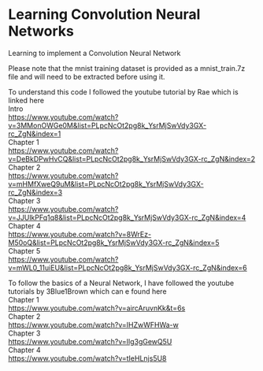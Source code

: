 # Learning Convolution Neural Networks
Learning to implement a Convolution Neural Network

Please note that the mnist training dataset is provided as a mnist_train.7z file and will need to be extracted before using it.

To understand this code I followed the youtube tutorial by Rae which is linked here
</br>Intro</br>
https://www.youtube.com/watch?v=3MMonOWGe0M&list=PLpcNcOt2pg8k_YsrMjSwVdy3GX-rc_ZgN&index=1
</br>Chapter 1</br>
https://www.youtube.com/watch?v=DeBkDPwHvCQ&list=PLpcNcOt2pg8k_YsrMjSwVdy3GX-rc_ZgN&index=2
</br>Chapter 2</br>
https://www.youtube.com/watch?v=mHMfXweQ9uM&list=PLpcNcOt2pg8k_YsrMjSwVdy3GX-rc_ZgN&index=3
</br>Chapter 3</br>
https://www.youtube.com/watch?v=JJUlkPFq1q8&list=PLpcNcOt2pg8k_YsrMjSwVdy3GX-rc_ZgN&index=4
</br>Chapter 4</br>
https://www.youtube.com/watch?v=8WrEz-M50oQ&list=PLpcNcOt2pg8k_YsrMjSwVdy3GX-rc_ZgN&index=5
</br>Chapter 5</br>
https://www.youtube.com/watch?v=mWL0_11uiEU&list=PLpcNcOt2pg8k_YsrMjSwVdy3GX-rc_ZgN&index=6





To follow the basics of a Neural Network, I have followed the youtube tutorials by 3Blue1Brown which can e found here
</br>Chapter 1</br>
https://www.youtube.com/watch?v=aircAruvnKk&t=6s
</br>Chapter 2</br>
https://www.youtube.com/watch?v=IHZwWFHWa-w
</br>Chapter 3</br>
https://www.youtube.com/watch?v=Ilg3gGewQ5U
</br>Chapter 4</br>
https://www.youtube.com/watch?v=tIeHLnjs5U8